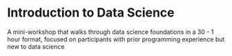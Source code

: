 # Introduction to Data Science
A mini-workshop that walks through data science foundations in a 30 - 1 hour format, focused on participants with prior programming experience but new to data science
